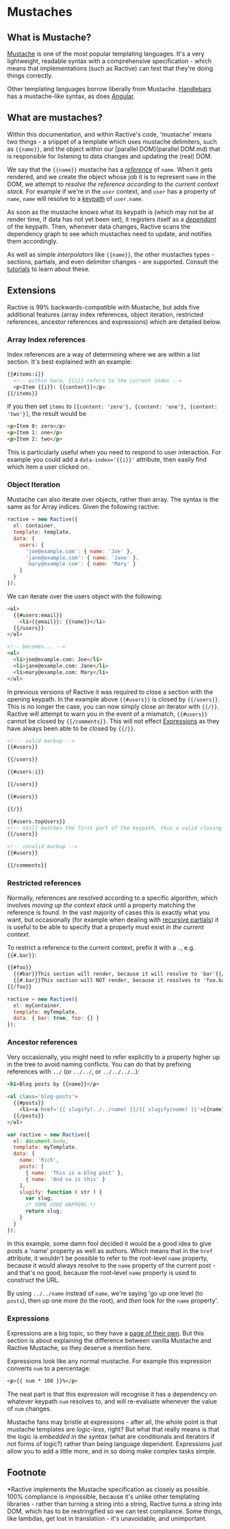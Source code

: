 # Mustaches


## What is Mustache?

[Mustache](http://mustache.github.io/) is one of the most popular templating languages. It's a very lightweight, readable syntax with a comprehensive specification - which means that implementations (such as Ractive) can test that they're doing things correctly.

Other templating languages borrow liberally from Mustache. [Handlebars](http://handlebarsjs.com) has a mustache-like syntax, as does [Angular](http://angularjs.org).

## What are mustaches?

Within this documentation, and within Ractive's code, 'mustache' means two things - a snippet of a template which uses mustache delimiters, such as `{{name}}`, and the object within our [parallel DOM](parallel DOM.md) that is responsible for listening to data changes and updating the (real) DOM.

We say that the `{{name}}` mustache has a *[reference](references)* of `name`. When it gets rendered, and we create the object whose job it is to represent `name` in the DOM, we attempt to *resolve the reference according to the current context stack*. For example if we're in the `user` context, and `user` has a property of `name`, `name` will resolve to a [keypath](keypaths.md) of `user.name`.

As soon as the mustache knows what its keypath is (which may not be at render time, if data has not yet been set), it registers itself as a *[dependant](dependants.md)* of the keypath. Then, whenever data changes, Ractive scans the dependency graph to see which mustaches need to update, and notifies them accordingly.

As well as simple *interpolators* like `{{name}}`, the other mustaches types - sections, partials, and even delimiter changes - are supported. Consult the [tutorials](http://learn.ractivejs.org) to learn about these.


## Extensions

Ractive is 99% backwards-compatible with Mustache, but adds five additional features (array index references, object iteration, restricted references, ancestor references and expressions) which are detailed below.


### Array Index references

Index references are a way of determining where we are within a list section. It's best explained with an example:

```html
{{#items:i}}
  <!-- within here, {{i}} refers to the current index -->
  <p>Item {{i}}: {{content}}</p>
{{/items}}
```

If you then set `items` to `[{content: 'zero'}, {content: 'one'}, {content: 'two'}]`, the result would be

```html
<p>Item 0: zero</p>
<p>Item 1: one</p>
<p>Item 2: two</p>
```

This is particularly useful when you need to respond to user interaction. For example you could add a `data-index='{{i}}'` attribute, then easily find which item a user clicked on.

### Object Iteration

Mustache can also iterate over objects, rather than array. The syntax is the same as for Array indices. Given the following ractive:

```javascript
ractive = new Ractive({
  el: container,
  template: template,
  data: {
    users: {
      'joe@example.com': { name: 'Joe' },
      'jane@example.com': { name: 'Jane' },
      'mary@example.com': { name: 'Mary' }
    }
  }
});
```

We can iterate over the users object with the following:

```html
<ul>
  {{#users:email}}
    <li>{{email}}: {{name}}</li>
  {{/users}}
</ul>

<!-- becomes... -->
<ul>
  <li>joe@example.com: Joe</li>
  <li>jane@example.com: Jane</li>
  <li>mary@example.com: Mary</li>
</ul>
```

In previous versions of Ractive it was required to close a section with the opening keypath. In the example above `{{#users}}` is closed by `{{/users}}`. This is no longer the case, you can now simply close an iterator with `{{/}}`. Ractive will attempt to warn you in the event of a mismatch, `{{#users}}` cannot be closed by `{{/comments}}`. This will not effect [Expressions](Expressions.md) as they have always been able to be closed by `{{/}}`.

```html
<!--- valid markup -->
{{#users}}

{{/users}}

{{#users:i}}

{{/users}}

{{#users}}

{{/}}

{{#users.topUsers}}
<!-- still matches the first part of the keypath, thus a valid closing tag -->
{{/users}}

<!-- invalid markup -->
{{#users}}

{{/comments}}
```

### Restricted references

Normally, references are resolved according to a specific algorithm, which involves *moving up the context stack* until a property matching the reference is found. In the vast majority of cases this is exactly what you want, but occasionally (for example when dealing with [recursive partials](parials.md#recursive-partials)) it is useful to be able to specify that a property must exist *in the current context*.

To restrict a reference to the current context, prefix it with a `.`, e.g. `{{#.bar}}`:

```html
{{#foo}}
  {{#bar}}This section will render, because it will resolve to 'bar'{{/bar}}
  {{#.bar}}This section will NOT render, because it resolves to 'foo.bar'{{/.bar}}
{{/foo}}
```

```js
ractive = new Ractive({
  el: myContainer,
  template: myTemplate,
  data: { bar: true, foo: {} }
});
```


### Ancestor references

Very occasionally, you might need to refer explicitly to a property higher up in the tree to avoid naming conflicts. You can do that by prefixing references with `../` (or `../../`, or `../../../`...):

```html
<h1>Blog posts by {{name}}</p>

<ul class='blog-posts'>
  {{#posts}}
    <li><a href='{{ slugify(../../name) }}/{{ slugify(name) }}'>{{name}}</a></li>
  {{/posts}}
</ul>
```

```js
var ractive = new Ractive({
  el: document.body,
  template: myTemplate,
  data: {
    name: 'Rich',
    posts: [
      { name: 'This is a blog post' },
      { name: 'And so is this' }
    ],
    slugify: function ( str ) {
      var slug;
      /* SOME CODE HAPPENS */
      return slug;
    }
  }
});
```

In this example, some damn fool decided it would be a good idea to give posts a 'name' property as well as authors. Which means that in the `href` attribute, it wouldn't be possible to refer to the root-level `name` property, because it would always resolve to the `name` property of the current post - and that's no good, because the root-level `name` property is used to construct the URL.

By using `../../name` instead of `name`, we're saying 'go up one level (to `posts`), then up one more (to the root), and *then* look for the `name` property'.


### Expressions

Expressions are a big topic, so they have a [page of their own](Expressions.md). But this section is about explaining the difference between vanilla Mustache and Ractive Mustache, so they deserve a mention here.

Expressions look like any normal mustache. For example this expression converts `num` to a percentage:

```html
<p>{{ num * 100 }}%</p>
```

The neat part is that this expression will recognise it has a dependency on whatever keypath `num` resolves to, and will re-evaluate whenever the value of `num` changes.

Mustache fans may bristle at expressions - after all, the whole point is that mustache templates are *logic-less*, right? But what that really means is that the logic is *embedded in the syntax* (what are conditionals and iterators if not forms of logic?) rather than being language dependent. Expressions just allow you to add a little more, and in so doing make complex tasks simple.


## Footnote

*Ractive implements the Mustache specification as closely as possible. 100% compliance is impossible, because it's unlike other templating libraries - rather than turning a string into a string, Ractive turns a string into DOM, which has to be restringified so we can test compliance. Some things, like lambdas, get lost in translation - it's unavoidable, and unimportant.
